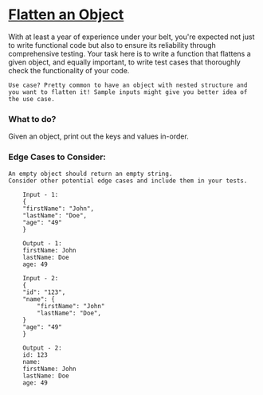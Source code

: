 # [Flatten an Object](https://www.frontendhire.com/questions/flatten-object)

With at least a year of experience under your belt, you're expected not just to write functional code but also to ensure its reliability through comprehensive testing. Your task here is to write a function that flattens a given object, and equally important, to write test cases that thoroughly check the functionality of your code.

    Use case? Pretty common to have an object with nested structure and you want to flatten it! Sample inputs might give you better idea of the use case.

### What to do?

Given an object, print out the keys and values in-order.

### Edge Cases to Consider:

    An empty object should return an empty string.
    Consider other potential edge cases and include them in your tests.

```
    Input - 1: 
    {
    "firstName": "John",
    "lastName": "Doe",
    "age": "49"
    }
```
```
    Output - 1:
    firstName: John
    lastName: Doe
    age: 49
```
```
    Input - 2: 
    {
    "id": "123",
    "name": {
        "firstName": "John"
        "lastName": "Doe",
    }
    "age": "49"
    }
```
```
    Output - 2:
    id: 123
    name:
    firstName: John
    lastName: Doe
    age: 49
```